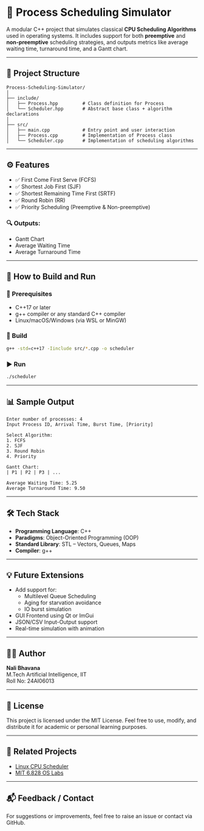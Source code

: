 
# 🧠 Process Scheduling Simulator

A modular C++ project that simulates classical **CPU Scheduling Algorithms** used in operating systems. It includes support for both **preemptive** and **non-preemptive** scheduling strategies, and outputs metrics like average waiting time, turnaround time, and a Gantt chart.

---

## 📁 Project Structure

```
Process-Scheduling-Simulator/
│
├── include/
│   ├── Process.hpp         # Class definition for Process
│   └── Scheduler.hpp       # Abstract base class + algorithm declarations
│
├── src/
│   ├── main.cpp            # Entry point and user interaction
│   ├── Process.cpp         # Implementation of Process class
│   └── Scheduler.cpp       # Implementation of scheduling algorithms
```

---

## ⚙️ Features

- ✅ First Come First Serve (FCFS)
- ✅ Shortest Job First (SJF)
- ✅ Shortest Remaining Time First (SRTF)
- ✅ Round Robin (RR)
- ✅ Priority Scheduling (Preemptive & Non-preemptive)

### 🔍 Outputs:
- Gantt Chart
- Average Waiting Time
- Average Turnaround Time

---

## 🚀 How to Build and Run

### 📌 Prerequisites

- C++17 or later
- g++ compiler or any standard C++ compiler
- Linux/macOS/Windows (via WSL or MinGW)

### 🔧 Build

```bash
g++ -std=c++17 -Iinclude src/*.cpp -o scheduler
```

### ▶️ Run

```bash
./scheduler
```

---

## 📊 Sample Output

```
Enter number of processes: 4
Input Process ID, Arrival Time, Burst Time, [Priority]

Select Algorithm:
1. FCFS
2. SJF
3. Round Robin
4. Priority

Gantt Chart:
| P1 | P2 | P3 | ...

Average Waiting Time: 5.25
Average Turnaround Time: 9.50
```

---

## 🛠️ Tech Stack

- **Programming Language**: C++
- **Paradigms**: Object-Oriented Programming (OOP)
- **Standard Library**: STL – Vectors, Queues, Maps
- **Compiler**: g++

---

## 💡 Future Extensions

- Add support for:
  - Multilevel Queue Scheduling
  - Aging for starvation avoidance
  - IO burst simulation
- GUI Frontend using Qt or ImGui
- JSON/CSV Input-Output support
- Real-time simulation with animation

---

## 👩‍💻 Author

**Nali Bhavana**  
M.Tech Artificial Intelligence, IIT  
Roll No: 24AI06013

---

## 📄 License

This project is licensed under the MIT License. Feel free to use, modify, and distribute it for academic or personal learning purposes.

---

## 🔗 Related Projects

- [Linux CPU Scheduler](https://en.wikipedia.org/wiki/Scheduling_(computing))
- [MIT 6.828 OS Labs](https://pdos.csail.mit.edu/6.828/2020/)

---

## 📬 Feedback / Contact

For suggestions or improvements, feel free to raise an issue or contact via GitHub.
